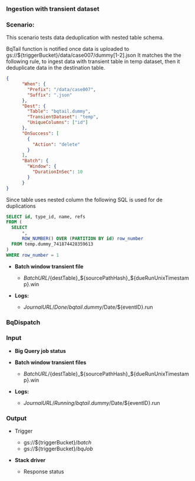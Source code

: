 ### Ingestion with transient dataset 

### Scenario:

This scenario tests data deduplication with nested table schema.


BqTail function is notified once data is uploaded to gs://${triggerBucket}/data/case007/dummy[1-2].json
It matches the the following rule, to ingest data with transient table in temp dataset,  then it deduplicate data in the destination table.



```json
{
      "When": {
        "Prefix": "/data/case007",
        "Suffix": ".json"
      },
      "Dest": {
        "Table": "bqtail.dummy",
        "TransientDataset": "temp",
        "UniqueColumns": ["id"]
      },
      "OnSuccess": [
        {
          "Action": "delete"
        }
      ],
      "Batch": {
        "Window": {
          "DurationInSec": 10
        }
      }
}
```

Since table uses nested column the following SQL is used for de duplications

```sql
SELECT id, type_id, name, refs
FROM (
  SELECT
      *,
      ROW_NUMBER() OVER (PARTITION BY id) row_number
  FROM temp.dummy_741874428359613
)
WHERE row_number = 1
```

* **Batch window transient file**
    - ${BatchURL}/${destTable}_${sourcePathHash}_${dueRunUnixTimestamp}.win

* **Logs:** 
    - ${JournalURL}/Done/bqtail.dummy/$Date/${eventID}.run


### BqDispatch

### Input

* **Big Query job status**
* **Batch window transient files**

    - ${BatchURL}/${destTable}_${sourcePathHash}_${dueRunUnixTimestamp}.win

* **Logs:** 
    - ${JournalURL}/Running/bqtail.dummy/$Date/${eventID}.run


### Output

* Trigger 
  - gs://${triggerBucket}/_batch_
  - gs://${triggerBucket}/_bqJob_

* **Stack driver**
  - Response status
  